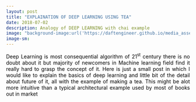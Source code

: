 ```yaml
---
layout: post
title: "EXPLAINATION OF DEEP LEARNING USING TEA"
date: 2018-07-02
description: Analogy of DEEP LEARNING with chai example
image: "background-image:url('https://daftengineer.github.io/media_assets/deepchai.jpg');filter: grayscale(100%);"
image-sm: 
---
```

<!--background-color: rgb(31, 167, 197); background-position: center center; background-repeat: no-repeat; background: -webkit-gradient(radial, center center, 0, center center, 460, from(#98fb98), to(#2F2727)); background: -webkit-radial-gradient(circle, #98fb98, #2F2727); background: -moz-radial-gradient(circle, #98fb98, #2F2727); background: -ms-radial-gradient(circle, #98fb98, #2F2727);-->
<div style="color:black;"><p></p>
  <p style="text-align:justify;">Deep Learning is most consequential algorithm of 21<sup>st</sup> century there is no doubt about it but majority of newcomers in Machine learning field find it really hard to grasp the concept of it. Here is just a small post in which I would like to explain the basics of deep learning and little bit of the detail about future of it, all with the example of making a tea. This might be alot more intuitive than a typical architectural example used by most of books out in market</p>
  <p style="text-align:justify;"></p>
</div>
